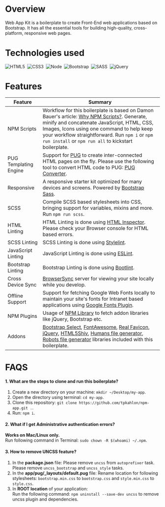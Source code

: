 # Overview
Web App Kit is a boilerplate to create Front-End web applications based on Bootstrap. It has all the essential tools for building high-quality, cross-platform, responsive web pages.

# Technologies used

![HTML5](https://cdn0.iconfinder.com/data/icons/long-shadow-web-icons/512/html-64.png)&nbsp;&nbsp;![CSS3](https://cdn0.iconfinder.com/data/icons/long-shadow-web-icons/512/css-64.png)&nbsp;&nbsp;![Node](https://cdn0.iconfinder.com/data/icons/long-shadow-web-icons/512/nodejs-64.png)&nbsp;&nbsp;![Bootstrap](https://cdn0.iconfinder.com/data/icons/long-shadow-web-icons/512/boostrap-64.png)&nbsp;&nbsp;![SASS](https://cdn0.iconfinder.com/data/icons/long-shadow-web-icons/512/sass-64.png)&nbsp;&nbsp;![jQuery](https://cdn0.iconfinder.com/data/icons/long-shadow-web-icons/512/jquery-64.png)

# Features

| Feature | Summary |
| --- | --- |
| NPM Scripts | Workflow for this boilerplate is based on Damon Bauer's article: [Why NPM Scripts?](https://css-tricks.com/why-npm-scripts). Generate, minify and concatenate JavaScript, HTML, CSS, Images, Icons using one command to help keep your workflow straightforward. Run `npm i` or `npm run install` or `npm run all` to kickstart boilerplate.
| PUG Templating Engine | Support for [PUG](https://pugjs.org/api/getting-started.html) to create inter-connected HTML pages on the fly. Please use the following tool to convert HTML code to PUG: [PUG Converter](https://hadijaveed.github.io/All-Convertors).
| Responsive | A responsive starter kit optimized for many devices and screens. Powered by [Bootstrap Sass](http://getbootstrap.com).
| SCSS | Compile SCSS based stylesheets into CSS, bringing support for variables, mixins and more. Run `npm run scss`.
| HTML Linting | HTML Linting is done using [HTML Inspector](https://cdnjs.cloudflare.com/ajax/libs/html-inspector/0.8.2/html-inspector.js). Please check your Browser console for HTML based errors.
| SCSS Linting | SCSS Linting is done using [Stylelint](https://www.npmjs.com/package/stylelint).
| JavaScript Linting | JavaScript Linting is done using [ESLint](https://eslint.org).
| Bootstrap Linting | Bootstrap Linting is done using [Bootlint](https://www.npmjs.com/package/bootlint).
| Cross Device Sync | [BrowserSync](https://www.browsersync.io) server for viewing your site locally while you develop.
| Offline Support | Support for fetching Google Web Fonts locally to maintain your site's fonts for Intranet based applications using [Google Fonts Plugin](https://www.npmjs.com/package/gulp-google-webfonts).
| NPM Plugins | Usage of [NPM Library](https://www.npmjs.com/package/package) to fetch addon libraries like jQuery, Bootstrap etc.
| Addons | [Bootstrap Select](https://silviomoreto.github.io/bootstrap-select), [FontAwesome](http://fontawesome.io/icons), [Real Favicon](http://realfavicongenerator.net), [jQuery](http://jquery.com), [HTML5Shiv](https://www.npmjs.com/package/html5shiv), [Humans file generator](https://www.npmjs.com/package/gulp-humans), [Robots file generator](https://www.npmjs.com/package/gulp-robots) libraries included with this boilerplate.

# FAQS

#### 1. What are the steps to clone and run this boilerplate?
1.  Create a new directory on your machine: `mkdir ~/Desktop/my-app`.
2.  Open the directory using terminal: `cd my-app`.
3.  Clone this repository: `git clone https://github.com/tpkahlon/npm-app.git .`.
4.  Run: `npm i`.
#### 2. What if I get Administrative authentication errors?
**Works on Mac/Linux only.**  
Run following command in Terminal: `sudo chown -R $(whoami) ~/.npm`.
#### 3. How to remove UNCSS feature?
1.  In the **package.json** file:
Please remove `uncss` from `autoprefixer` task. Please remove `uncss_bootstrap` and `uncss_style` tasks.
2.  In the **app/pug/_layouts/default.pug** file: 
Rename location for following stylesheets: `bootstrap.min.css` to `bootstrap.css` and `style.min.css` to `style.css`.
3.  In **ROOT location** of your application:  
Run the following command: `npm uninstall --save-dev uncss` to remove uncss plugin and dependencies.